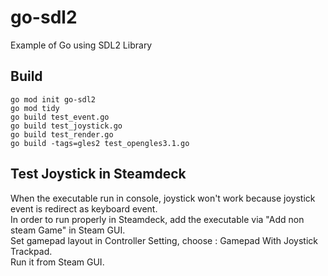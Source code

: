 # go-sdl2
Example of Go using SDL2 Library

## Build
```
go mod init go-sdl2
go mod tidy
go build test_event.go
go build test_joystick.go
go build test_render.go
go build -tags=gles2 test_opengles3.1.go
```
## Test Joystick in Steamdeck
When the executable run in console, joystick won't work because joystick event is redirect as keyboard event.  
In order to run properly in Steamdeck, add the executable via "Add non steam Game" in Steam GUI.  
Set gamepad layout in Controller Setting, choose : Gamepad With Joystick Trackpad.  
Run it from Steam GUI.  
